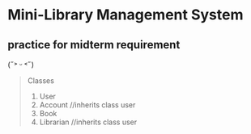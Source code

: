 # Mini-Library Management System
## practice for midterm requirement 
(˶˃ ᵕ ˂˶)
>Classes
>1. User
>2. Account //inherits class user
>3. Book
>4. Librarian //inherits class user
